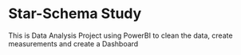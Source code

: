 # Star-Schema Study
 This is Data Analysis Project using PowerBI to clean the data, create measurements and create a Dashboard
